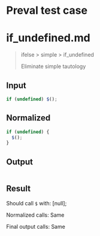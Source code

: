 # Preval test case

# if_undefined.md

> ifelse > simple > if_undefined
>
> Eliminate simple tautology

## Input

`````js filename=intro
if (undefined) $();
`````

## Normalized

`````js filename=intro
if (undefined) {
  $();
}
`````

## Output

`````js filename=intro

`````

## Result

Should call `$` with:
[null];

Normalized calls: Same

Final output calls: Same

